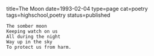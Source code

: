 title=The Moon
date=1993-02-04
type=page
cat=poetry
tags=highschool,poetry
status=published
~~~~~~
The somber moon
Keeping watch on us
All during the night
Way up in the sky
To protect us from harm.
